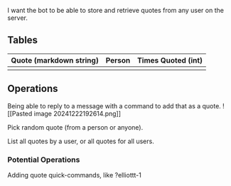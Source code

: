 I want the bot to be able to store and retrieve quotes from any user on the server.


## Tables

| Quote (markdown string) | Person | Times Quoted (int) |
| ----------------------- | ------ | ------------------ |
|                         |        |                    |


## Operations
Being able to reply to a message with a command to add that as a quote.
![[Pasted image 20241222192614.png]]

Pick random quote (from a person or anyone).

List all quotes by a user, or all quotes for all users.

### Potential Operations
Adding quote quick-commands, like ?elliottt-1 

